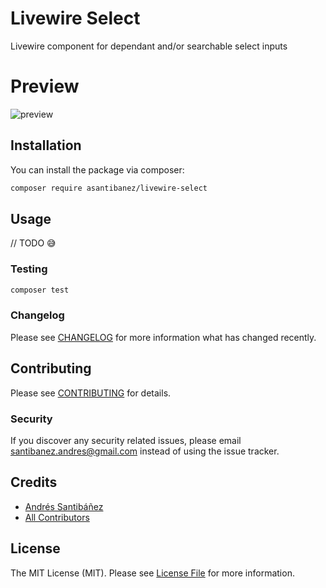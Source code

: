 # Livewire Select

Livewire component for dependant and/or searchable select inputs

# Preview

![preview](https://github.com/asantibanez/livewire-select/raw/master/preview.gif) 

## Installation

You can install the package via composer:

```bash
composer require asantibanez/livewire-select
```

## Usage

// TODO 😅

### Testing

``` bash
composer test
```

### Changelog

Please see [CHANGELOG](CHANGELOG.md) for more information what has changed recently.

## Contributing

Please see [CONTRIBUTING](CONTRIBUTING.md) for details.

### Security

If you discover any security related issues, please email santibanez.andres@gmail.com instead of using the issue tracker.

## Credits

- [Andrés Santibáñez](https://github.com/asantibanez)
- [All Contributors](../../contributors)

## License

The MIT License (MIT). Please see [License File](LICENSE.md) for more information.
